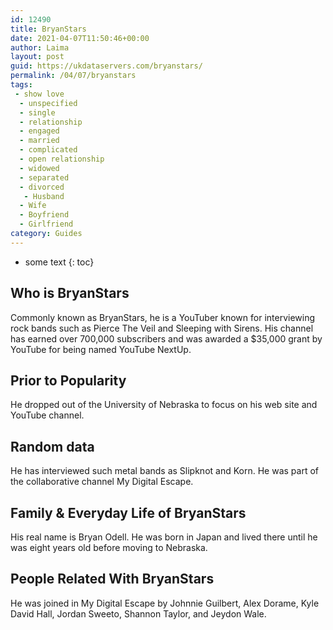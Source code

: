 ```yaml
---
id: 12490
title: BryanStars
date: 2021-04-07T11:50:46+00:00
author: Laima
layout: post
guid: https://ukdataservers.com/bryanstars/
permalink: /04/07/bryanstars
tags:
 - show love
  - unspecified
  - single
  - relationship
  - engaged
  - married
  - complicated
  - open relationship
  - widowed
  - separated
  - divorced
   - Husband
  - Wife
  - Boyfriend
  - Girlfriend
category: Guides
---
```


* some text
{: toc}


## Who is BryanStars
                  
                  
                  
Commonly known as BryanStars, he is a YouTuber known for interviewing rock bands such as Pierce The Veil and Sleeping with Sirens. His channel has earned over 700,000 subscribers and was awarded a $35,000 grant by YouTube for being named YouTube NextUp. 
                  
              
            
              
            
                
                
                
## Prior to Popularity
                  
                  
                  
He dropped out of the University of Nebraska to focus on his web site and YouTube channel. 
                  
              
            
              
            
                
                
                
## Random data
                  
                  
                  
He has interviewed such metal bands as Slipknot and Korn. He was part of the collaborative channel My Digital Escape.
                  
              
            
              
            
                
                
                
## Family & Everyday Life of BryanStars
                  
                  
                  
His real name is Bryan Odell. He was born in Japan and lived there until he was eight years old before moving to Nebraska.
                  
              
            
              
            
                
                
                
## People Related With BryanStars
                  
                  
                  
He was joined in My Digital Escape by Johnnie Guilbert, Alex Dorame, Kyle David Hall, Jordan Sweeto, Shannon Taylor, and Jeydon Wale.
                  
              
            
              
            
                
              
            
              
              
            
            
              
            
          
          
          
